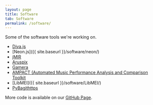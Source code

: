 ```yaml
---
layout: page
title: Software
tab: Software
permalink: /software/
---
```


Some of the software tools we're working on.

* [Diva.js](http://ddmal.github.io/diva.js/)
* [Neon.js]({{ site.baseurl }}/software/neon/)
* [jMIR](http://jmir.sourceforge.net/)
* [Aruspix](http://www.aruspix.net/)
* [Gamera](http://gamera.informatik.hsnr.de/)
* [AMPACT (Automated Music Performance Analysis and Comparison Toolkit](http://www.ampact.org/)
* [LibMEI]({{ site.baseurl }}/software/LibMEI/)
* [PyBagithttps](https://github.com/ahankinson/pybagit)


More code is available on our [GitHub Page](http://github.com/DDMAL).
